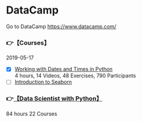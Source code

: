 # DataCamp
Go to DataCamp https://www.datacamp.com/
 
### :point_right:【Courses】  
2019-05-17  
- [X] [Working with Dates and Times in Python](https://www.datacamp.com/courses/working-with-dates-and-times-in-python)  
4 hours, 14 Videos, 48 Exercises, 790 Participants  
- [ ] [Introduction to Seaborn](https://www.datacamp.com/courses/introduction-to-seaborn)  

### :point_right:[【Data Scientist with Python】](https://www.datacamp.com/tracks/data-scientist-with-python) 
84 hours 22 Courses







